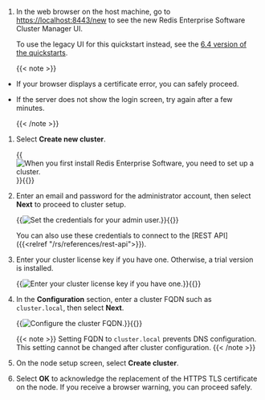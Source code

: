 1. In the web browser on the host machine, go to [https://localhost:8443/new](https://localhost:8443/new) to see
the new Redis Enterprise Software Cluster Manager UI.

    To use the legacy UI for this quickstart instead, see the [6.4 version of the quickstarts](https://docs.redis.com/6.4/rs/installing-upgrading/quickstarts/).

    {{< note >}}
- If your browser displays a certificate error, you can safely proceed.
- If the server does not show the login screen, try again after a few minutes.

    {{< /note >}}

1. Select **Create new cluster**.

    {{<image filename="images/rs/screenshots/cluster/setup/create-cluster.png" alt="When you first install Redis Enterprise Software, you need to set up a cluster." >}}{{</image>}}

1. Enter an email and password for the administrator account, then select **Next** to proceed to cluster setup.

    {{<image filename="images/rs/screenshots/cluster/setup/admin-credentials.png" alt="Set the credentials for your admin user." >}}{{</image>}}

    You can also use these credentials to connect to the [REST API]({{<relref "/rs/references/rest-api">}}).

1. Enter your cluster license key if you have one. Otherwise, a trial version is installed.

    {{<image filename="images/rs/screenshots/cluster/setup/cluster-license-key.png" alt="Enter your cluster license key if you have one." >}}{{</image>}}

1. In the **Configuration** section, enter a cluster FQDN such as `cluster.local`, then select **Next**.

    {{<image filename="images/rs/screenshots/cluster/setup/config-cluster.png" alt="Configure the cluster FQDN." >}}{{</image>}}

    {{< note >}}
Setting FQDN to `cluster.local` prevents DNS configuration.  This setting cannot be changed after cluster configuration.
    {{< /note >}}

1. On the node setup screen, select **Create cluster**.

1. Select **OK** to acknowledge the replacement of the HTTPS TLS certificate on the node.  If you receive a browser warning, you can proceed safely.
